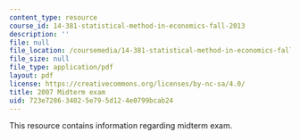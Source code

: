 ```yaml
---
content_type: resource
course_id: 14-381-statistical-method-in-economics-fall-2013
description: ''
file: null
file_location: /coursemedia/14-381-statistical-method-in-economics-fall-2013/723e728634025e795d124e0799bcab24_MIT14_381F13_midtermexm.pdf
file_size: null
file_type: application/pdf
layout: pdf
license: https://creativecommons.org/licenses/by-nc-sa/4.0/
title: 2007 Midterm exam
uid: 723e7286-3402-5e79-5d12-4e0799bcab24
---
```

This resource contains information regarding midterm exam.
